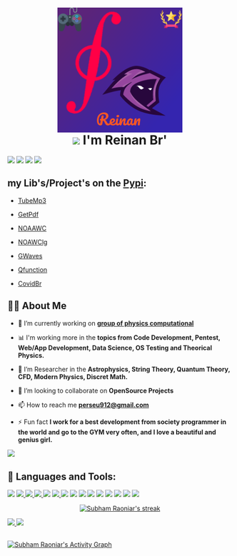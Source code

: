 <h1 align='center'>
<img align="center" height="280" src="https://raw.githubusercontent.com/perseu912/perseu912/main/img/logo8_4_14346.png"/>
  <br/> <img src="https://github.com/TheDudeThatCode/TheDudeThatCode/blob/master/Assets/Hi.gif" width="29px"> I'm Reinan Br' 
</h1>


  
<div> 
  <a href="https://www.youtube.com/channel/UCdXIsHEtUUOQthqylhEjFRg" target="_blank"><img src="https://img.shields.io/badge/Reinan_Br-YouTube-FF0000?style=for-the-badge&logo=youtube&logoColor=white" target="_blank"></a>
  <a href="https://www.instagram.com/reynan_dos_santts" target="_blank"><img src="https://img.shields.io/badge/reynandossants-Instagram-%23E4405F?style=for-the-badge&logo=instagram&logoColor=white" target="_blank"></a>
  <a href="https://www.linkedin.com/in/reinan-bezerra-2ab037202/" target="_blank"><img src="https://img.shields.io/badge/Reinan-LinkedIn-%230077B5?style=for-the-badge&logo=linkedin&logoColor=white" target="_blank"></a> 
  <a href="https://www.linkedin.com/in/reinan-bezerra-2ab037202/" target="_blank"><img src="https://img.shields.io/badge/reinan_sants-Twitter-%230277B1?style=for-the-badge&logo=twitter&logoColor=white" target="_blank"></a> 

## my Lib's/Project's on the [Pypi](https://pypi.org):

 - [TubeMp3](https://pypi.org/project/tubemp3 'a lib for get music from youtube in high quality')
  
 - [GetPdf](https://pypi.org/project/getpdf 'search and download for PDF"s')
  
 - [NOAAWC](https://pypi.org/project/noaawc 'a lib in pyhon for works with dataset from nooa org')
 
 - [NOAWClg](https://pypi.org/project/noawclg 'a light lib version from noaawc')

 - [GWaves](https://pypi.org/project/gwaves 'A lib from python for works with gravitational waves data')
  
 - [Qfunction](https://pypi.org/project/qfunction 'for works in non-extensives algebra')
  
 - [CovidBr](https://pypi.org/project/covidbr)
  
  
  
## 🙋‍♂️ About Me

- 🔭 I’m currently working on **[group of physics computational](https://github.com/gpftc)**

- 📊 I'm working more in the  **topics from Code Development, Pentest, Web/App Development, Data Science, OS Testing and Theorical Physics.**

- 🌱 I’m Researcher in the **Astrophysics, String Theory, Quantum Theory, CFD, Modern Physics, Discret Math.**

- 👯 I’m looking to collaborate on **OpenSource Projects**

- 📫 How to reach me **perseu912@gmail.com**

- ⚡ Fun fact **I work for a best development from society programmer in the world and go to the GYM very often, and I love a beautiful and genius girl.**


<!-- [![ReadMe Card](https://github-readme-stats.vercel.app/api/pin/?username=perseu912&repo=iara&theme=buefy)](https://github.com/mhankbarbar/termux-wabot) -->
![](https://github-profile-trophy.vercel.app/?username=gpftc&row=2&column=3)


## 🚀 Languages and Tools:

<p align="left">
  <a><img src="https://img.icons8.com/color/48/000000/linux--v1.png"/></a>
    <a href="https://www.python.org" target="_blank" alt='python3+'> <img src="https://img.icons8.com/color/48/000000/python.png" /> </a>
    <a href="https://c.org/" target="_blank"> <img src="https://img.icons8.com/color/48/000000/c-programming.png"/> </a>
    <a href="https://spring.io/projects/spring-boot" target="_blank"> <img src="https://img.icons8.com/color/48/000000/c-plus-plus-logo.png"/> </a> 
 <a href="https://postman.com" target="_blank"> <img src="https://img.icons8.com/nolan/64/ibm.png"/></a> 
  <a href="https://git-scm.com/" target="_blank"> <img src="https://img.icons8.com/color/48/000000/git.png"/> </a> 
  <a><img src="https://img.icons8.com/color/48/000000/latex.png"/></a>
  <a><img src="https://img.icons8.com/color/48/000000/flutter.png"/><a>
   <a><img src="https://img.icons8.com/color/50/000000/dart.png"/></a>
    <a><img src="https://img.icons8.com/color/48/000000/javascript--v1.png"/></a>
    <a><img src="https://img.icons8.com/color/48/000000/html-5--v1.png"/><a>
  <a><img src="https://img.icons8.com/color/48/000000/css3.png"/><a>
    <a><img src="https://img.icons8.com/color/48/000000/nodejs.png"/></a>
    <a><img src="https://img.icons8.com/color/48/000000/react-native.png"/></a>
    <img src="https://img.icons8.com/ios/50/000000/flask.png"/>
    
</p>
    


<p align="center">
    <a href="https://github.com/SubhamRaoniar28/github-readme-streak-stats">
        <img title="🔥 Get streak stats for your profile at git.io/streak-stats" alt="Subham Raoniar's streak" src="https://github-readme-streak-stats.herokuapp.com/?user=perseu912&theme=black-ice&hide_border=true&stroke=0000&background=060A0CD0"/>
    </a>
</p>


 <div>
  <a href="https://github.com/perseu912">
  <img height="180em" src="https://github-readme-stats.vercel.app/api?username=perseu912&show_icons=true&theme=dracula&show_owner=true&include_all_commits=true&count_private=true"/>
  <img height="180em" src="https://github-readme-stats.vercel.app/api/top-langs/?username=perseu912&layout=compact&langs_count=7&theme=dracula"/>
</div>
 
 
<br/>

<a href="https://github.com/perseu912/github-readme-activity-graph"><img alt="Subham Raoniar's Activity Graph" src="https://activity-graph.herokuapp.com/graph?username=perseu912&bg_color=0D1117&color=5BCDEC&line=5BCDEC&point=FFFFFF&hide_border=true" /></a>
  
  ##
 
